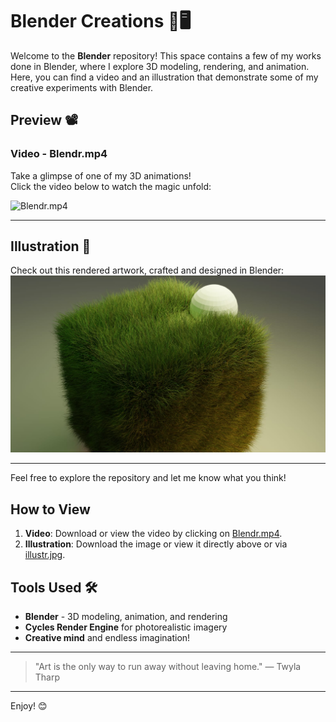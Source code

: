 # Blender Creations 🎨🖥️

Welcome to the **Blender** repository! This space contains a few of my works done in Blender, where I explore 3D modeling, rendering, and animation. Here, you can find a video and an illustration that demonstrate some of my creative experiments with Blender.

## Preview 📽️

### Video - **Blendr.mp4**

Take a glimpse of one of my 3D animations!  
Click the video below to watch the magic unfold:

![Blendr.mp4]((https://github.com/apoorv790/Blender/blob/main/Blendr.mp4))

---

## Illustration 🌟

Check out this rendered artwork, crafted and designed in Blender:  
![Illustration](illustr.jpg)

---

Feel free to explore the repository and let me know what you think!

## How to View

1. **Video**: Download or view the video by clicking on [Blendr.mp4](Blendr.mp4).
2. **Illustration**: Download the image or view it directly above or via [illustr.jpg](illustr.jpg).

## Tools Used 🛠️
- **Blender** - 3D modeling, animation, and rendering
- **Cycles Render Engine** for photorealistic imagery
- **Creative mind** and endless imagination!

---

> "Art is the only way to run away without leaving home." — Twyla Tharp

---

Enjoy! 😊
